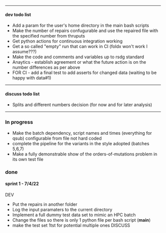 ---------------------------------------------------------------------------
#### dev todo list
- Add a param for the user's home directory in the main bash scripts
- Make the number of repairs confugurable and use the repaired file with the specified number from thruputs
- Get python actions for continuous integration working
- Get a so called "empty" run that can work in CI (foldx won't work I assume???)
- Make the code and comments and variables up to rsdg standard
- Anaytics - establish agreement or what the future action is on the number differences as per above
- FOR CI - add a final test to add asserts for changed data (waiting to be happy with data#1)
---------------------------------------------------------------------------
#### discuss todo list 
- Splits and different numbers decision (for now and for later analysis)
---------------------------------------------------------------------------
### In progress
- Make the batch dependency, script names and times (everything for qsub) configurable from file not hard coded
- complete the pipeline for the variants in the style adopted (batches 5,6,7)
- Make a fully demonstrable show of the orders-of-mutations problem in its own test file

### done
#### sprint 1 - 7/4/22
DEV
- Put the repairs in another folder
- Log the input paramaters to the current directory
- Implement a full dummy test data set to mimic an HPC batch
- Change the files so there is only 1 python file per bash script (__main__)
- make the test set 1tst for potential multiple ones
DISCUSS

